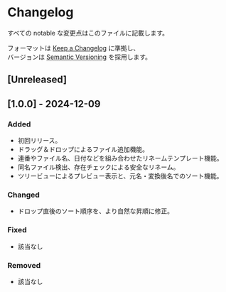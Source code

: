# Changelog

すべての notable な変更点はこのファイルに記載します。

フォーマットは [Keep a Changelog](https://keepachangelog.com/ja/1.0.0/) に準拠し、  
バージョンは [Semantic Versioning](https://semver.org/lang/ja/) を採用します。

## [Unreleased]

## [1.0.0] - 2024-12-09

### Added

- 初回リリース。
- ドラッグ＆ドロップによるファイル追加機能。
- 連番やファイル名、日付などを組み合わせたリネームテンプレート機能。
- 同名ファイル検出、存在チェックによる安全なリネーム。
- ツリービューによるプレビュー表示と、元名・変換後名でのソート機能。

### Changed

- ドロップ直後のソート順序を、より自然な昇順に修正。

### Fixed

- 該当なし

### Removed

- 該当なし
